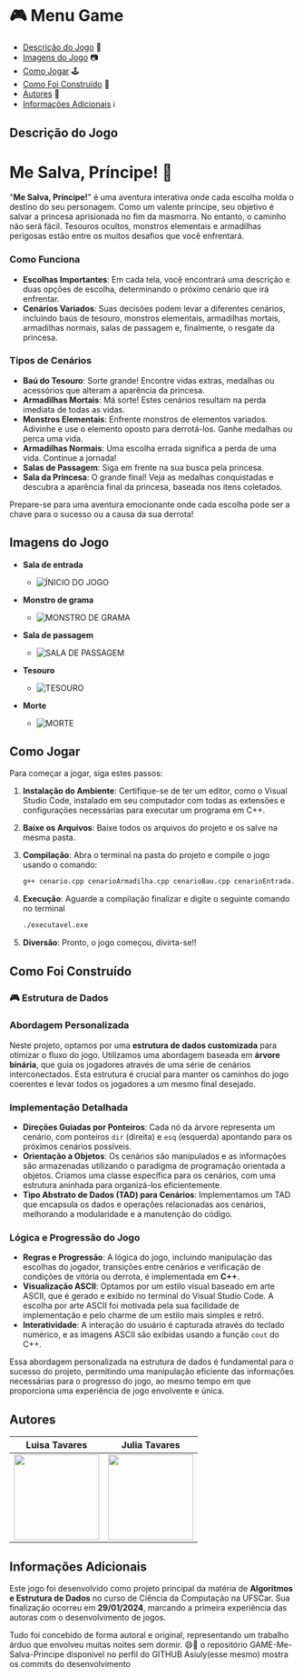 # :video_game: Menu Game

+ [Descrição do Jogo](#descrição-do-jogo) 📖
+ [Imagens do Jogo](#imagens-do-jogo) 📷
+ [Como Jogar](#como-jogar) 🕹️
+ [Como Foi Construído](#como-foi-construído) 🔨
+ [Autores](#autores) 👥
+ [Informações Adicionais](#informações-adicionais) ℹ️

## Descrição do Jogo
# Me Salva, Príncipe! :crown:

"**Me Salva, Príncipe!**" é uma aventura interativa onde cada escolha molda o destino do seu personagem. Como um valente príncipe, seu objetivo é salvar a princesa aprisionada no fim da masmorra. No entanto, o caminho não será fácil. Tesouros ocultos, monstros elementais e armadilhas perigosas estão entre os muitos desafios que você enfrentará.

### Como Funciona
- **Escolhas Importantes**: Em cada tela, você encontrará uma descrição e duas opções de escolha, determinando o próximo cenário que irá enfrentar.
- **Cenários Variados**: Suas decisões podem levar a diferentes cenários, incluindo baús de tesouro, monstros elementais, armadilhas mortais, armadilhas normais, salas de passagem e, finalmente, o resgate da princesa.

### Tipos de Cenários

- **Baú do Tesouro**: Sorte grande! Encontre vidas extras, medalhas ou acessórios que alteram a aparência da princesa.
- **Armadilhas Mortais**: Má sorte! Estes cenários resultam na perda imediata de todas as vidas.
- **Monstros Elementais**: Enfrente monstros de elementos variados. Adivinhe e use o elemento oposto para derrotá-los. Ganhe medalhas ou perca uma vida.
- **Armadilhas Normais**: Uma escolha errada significa a perda de uma vida. Continue a jornada!
- **Salas de Passagem**: Siga em frente na sua busca pela princesa.
- **Sala da Princesa**: O grande final! Veja as medalhas conquistadas e descubra a aparência final da princesa, baseada nos itens coletados.

Prepare-se para uma aventura emocionante onde cada escolha pode ser a chave para o sucesso ou a causa da sua derrota! 

## Imagens do Jogo

- **Sala de entrada**
   - ![ÍNICIO DO JOGO](./imagens/sala_entrada.png)

- **Monstro de grama**
   - ![MONSTRO DE GRAMA](./imagens/monstro_grama.png)

- **Sala de passagem**
   - ![SALA DE PASSAGEM](./imagens/sala_passagem.png)

- **Tesouro**
   - ![TESOURO](./imagens/tesouro.png)

- **Morte**
   - ![MORTE](./imagens/morte.png)

## Como Jogar

Para começar a jogar, siga estes passos:

1. **Instalação do Ambiente**: Certifique-se de ter um editor, como o Visual Studio Code, instalado em seu computador com todas as extensões e configurações necessárias para executar um programa em C++.

2. **Baixe os Arquivos**: Baixe todos os arquivos do projeto e os salve na mesma pasta.

3. **Compilação**: Abra o terminal na pasta do projeto e compile o jogo usando o comando:

   ```bash
   g++ cenario.cpp cenarioArmadilha.cpp cenarioBau.cpp cenarioEntrada.cpp cenarioMonstro.cpp cenarioMortal.cpp cenarioPassagem.cpp cenarioPrincesa.cpp jogador.cpp monstro.cpp main.cpp -o executavel.exe

4. **Execução**: Aguarde a compilação finalizar e digite o seguinte comando no terminal

   ```bash
   ./executavel.exe

5. **Diversão**: Pronto, o jogo começou, divirta-se!!

## Como Foi Construído
### 🎮 Estrutura de Dados

### Abordagem Personalizada
Neste projeto, optamos por uma **estrutura de dados customizada** para otimizar o fluxo do jogo. Utilizamos uma abordagem baseada em **árvore binária**, que guia os jogadores através de uma série de cenários interconectados. Esta estrutura é crucial para manter os caminhos do jogo coerentes e levar todos os jogadores a um mesmo final desejado.

### Implementação Detalhada
- **Direções Guiadas por Ponteiros**: Cada nó da árvore representa um cenário, com ponteiros `dir` (direita) e `esq` (esquerda) apontando para os próximos cenários possíveis.
- **Orientação a Objetos**: Os cenários são manipulados e as informações são armazenadas utilizando o paradigma de programação orientada a objetos. Criamos uma classe específica para os cenários, com uma estrutura aninhada para organizá-los eficientemente.
- **Tipo Abstrato de Dados (TAD) para Cenários**: Implementamos um TAD que encapsula os dados e operações relacionadas aos cenários, melhorando a modularidade e a manutenção do código.

### Lógica e Progressão do Jogo
- **Regras e Progressão**: A lógica do jogo, incluindo manipulação das escolhas do jogador, transições entre cenários e verificação de condições de vitória ou derrota, é implementada em **C++**.
- **Visualização ASCII**: Optamos por um estilo visual baseado em arte ASCII, que é gerado e exibido no terminal do Visual Studio Code. A escolha por arte ASCII foi motivada pela sua facilidade de implementação e pelo charme de um estilo mais simples e retrô.
- **Interatividade**: A interação do usuário é capturada através do teclado numérico, e as imagens ASCII são exibidas usando a função `cout` do C++.

Essa abordagem personalizada na estrutura de dados é fundamental para o sucesso do projeto, permitindo uma manipulação eficiente das informações necessárias para o progresso do jogo, ao mesmo tempo em que proporciona uma experiência de jogo envolvente e única.


## Autores

| Luisa Tavares                       | Julia Tavares                       |
| ----------------------------------- | ---------------------------------- |
| <img src="./imagens/luisa_foto.jpeg" width="150" height="150"> | <img src="./imagens/julia_foto.jpeg" width="150" height="150"> |



## Informações Adicionais

Este jogo foi desenvolvido como projeto principal da matéria de **Algoritmos e Estrutura de Dados** no curso de Ciência da Computação na UFSCar. 
Sua finalização ocorreu em **29/01/2024**, marcando a primeira experiência das autoras com o desenvolvimento de jogos.

Tudo foi concebido de forma autoral e original, representando um trabalho árduo que envolveu muitas noites sem dormir. 😄🌙
o repositório GAME-Me-Salva-Principe disponivel no perfil do GITHUB Asiuly(esse mesmo) mostra os commits do desenvolvimento

